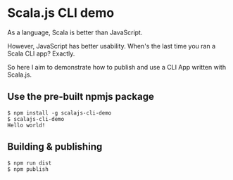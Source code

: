 # Scala.js CLI demo

As a language, Scala is better than JavaScript.
 
However, JavaScript has better usability.
When's the last time you ran a Scala CLI app? Exactly.

So here I aim to demonstrate how to publish and use a CLI App written with Scala.js.

## Use the pre-built npmjs package

```
$ npm install -g scalajs-cli-demo
$ scalajs-cli-demo
Hello world!
```

## Building & publishing

```
$ npm run dist
$ npm publish
```
